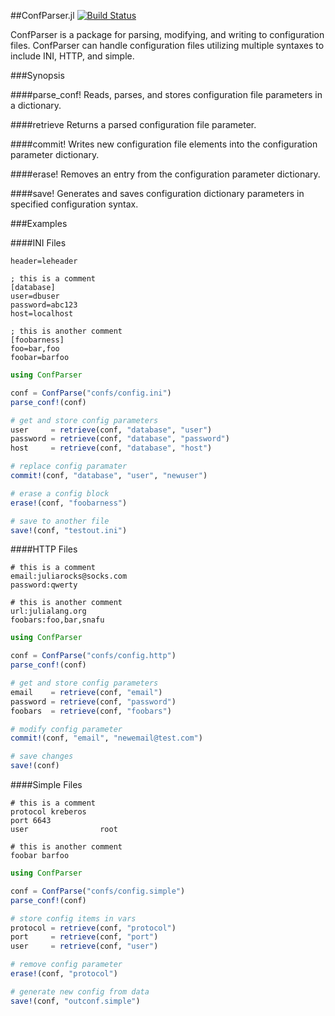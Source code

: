 ##ConfParser.jl [![Build Status](https://travis-ci.org/r2dbg/ConfParser.jl.svg?branch=master)](https://travis-ci.org/r2dbg/ConfParser.jl)

ConfParser is a package for parsing, modifying, and writing to configuration
files.  ConfParser can handle configuration files utilizing multiple syntaxes
to include INI, HTTP, and simple.

###Synopsis

####parse_conf!
Reads, parses, and stores configuration file parameters in a dictionary.

####retrieve
Returns a parsed configuration file parameter.

####commit!
Writes new configuration file elements into the configuration parameter dictionary.

####erase!
Removes an entry from the configuration parameter dictionary.

####save!
Generates and saves configuration dictionary parameters in specified configuration syntax.

###Examples

####INI Files

```
header=leheader

; this is a comment
[database]
user=dbuser
password=abc123
host=localhost

; this is another comment
[foobarness]
foo=bar,foo
foobar=barfoo
```

```julia
using ConfParser

conf = ConfParse("confs/config.ini")
parse_conf!(conf)

# get and store config parameters
user     = retrieve(conf, "database", "user")
password = retrieve(conf, "database", "password")
host     = retrieve(conf, "database", "host")

# replace config paramater
commit!(conf, "database", "user", "newuser")

# erase a config block
erase!(conf, "foobarness")

# save to another file
save!(conf, "testout.ini")
```

####HTTP Files

```
# this is a comment
email:juliarocks@socks.com
password:qwerty

# this is another comment
url:julialang.org
foobars:foo,bar,snafu
```

```julia
using ConfParser

conf = ConfParse("confs/config.http")
parse_conf!(conf)

# get and store config parameters
email    = retrieve(conf, "email")
password = retrieve(conf, "password")
foobars  = retrieve(conf, "foobars")

# modify config parameter
commit!(conf, "email", "newemail@test.com")

# save changes
save!(conf)
```

####Simple Files

```
# this is a comment
protocol kreberos
port 6643
user                root

# this is another comment
foobar barfoo
```

```julia
using ConfParser

conf = ConfParse("confs/config.simple")
parse_conf!(conf)

# store config items in vars
protocol = retrieve(conf, "protocol")
port     = retrieve(conf, "port")
user     = retrieve(conf, "user")

# remove config parameter
erase!(conf, "protocol")

# generate new config from data
save!(conf, "outconf.simple")
```

